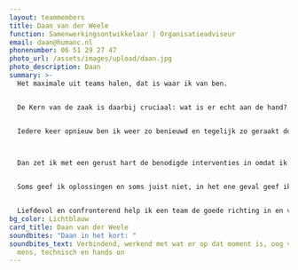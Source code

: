 ```yaml
---
layout: teammembers
title: Daan van der Weele
function: Samenwerkingsontwikkelaar | Organisatieadviseur
email: daan@humanc.nl
phonenumber: 06 51 29 27 47
photo_url: /assets/images/upload/daan.jpg
photo_description: Daan
summary: >-
  Het maximale uit teams halen, dat is waar ik van ben. ​


  De Kern van de zaak is daarbij cruciaal: wat is er echt aan de hand?​


  Iedere keer opnieuw ben ik weer zo benieuwd en tegelijk zo geraakt door de onderstromen in de samenwerking tussen al die mooie mensen op structuur, processen en gedrag.​

  ​

  Dan zet ik met een gerust hart de benodigde interventies in omdat ik weet dat ze echt gaan werken: veelal een combinatie van structuur, processen, mens, en ICT. Ik omschrijf het ook wel als “managing the white spaces”.​


  Soms geef ik oplossingen en soms juist niet, in het ene geval geef ik echt gas en in het andere geval is alleen al een gesprek meer dan genoeg.​\


  Liefdevol en confronterend help ik een team de goede richting in en verwonder ik me  daarbij iedere keer weer over zowel de hogere productiviteit als het toegenomen geluk bij de teamleden.
bg_color: Lichtblauw
card_title: Daan van der Weele
soundbites: "Daan in het kort: "
soundbites_text: Verbindend, werkend met wat er op dat moment is, oog voor de
  mens, technisch en hands on
---
```

